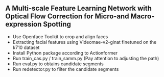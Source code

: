 ## A Multi-scale Feature Learning Network with Optical Flow Correction for Micro-and Macro-expression Spotting
- Use Openface Toolkit to crop and align faces
- Extracting facial features using Videomae-v2-ginat finetuned on the k710 dataset
- Install Python package according to Actionformer
- Run train_cas.py / train_samm.py (Pay attention to adjusting the path)
- Run eval.py to obtains candidate segments
- Run redetector.py to filter the candidate segments
